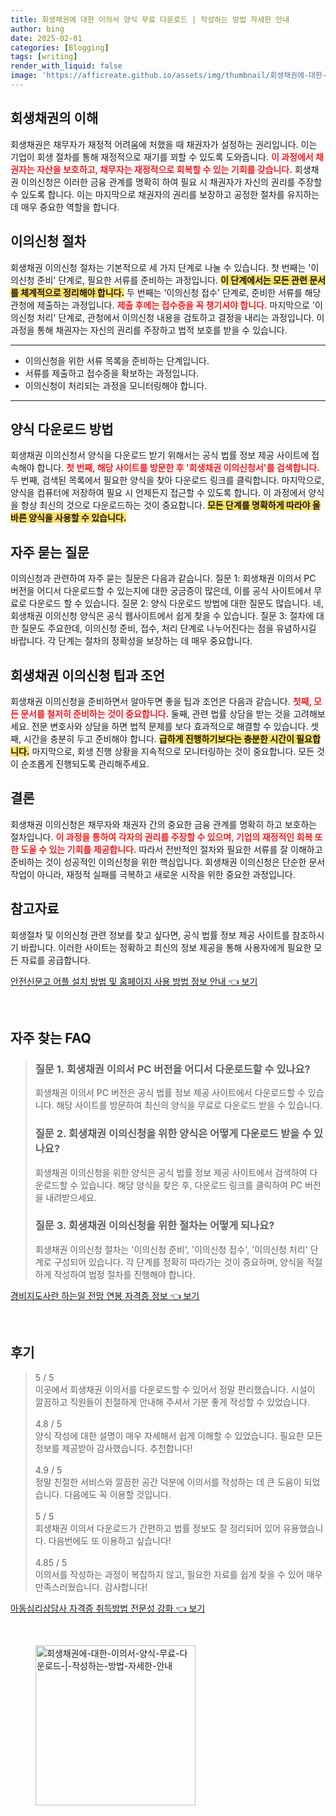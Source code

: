 ```yaml
---
title: 회생채권에 대한 이의서 양식 무료 다운로드 | 작성하는 방법 자세한 안내
author: bing
date: 2025-02-01
categories: [Blogging]
tags: [writing]
render_with_liquid: false
image: 'https://afficreate.github.io/assets/img/thumbnail/회생채권에-대한-이의서-양식-무료-다운로드-|-작성하는-방법-자세한-안내.webp'
---
```



<h2 id='회생채권_이해'>회생채권의 이해</h2>

<p>회생채권은 채무자가 재정적 어려움에 처했을 때 채권자가 설정하는 권리입니다. 이는 기업이 회생 절차를 통해 재정적으로 재기를 꾀할 수 있도록 도와줍니다. <b><span style="color: #ee2323;">이 과정에서 채권자는 자산을 보호하고, 채무자는 재정적으로 회복할 수 있는 기회를 갖습니다.</span></b> 회생채권 이의신청은 이러한 금융 관계를 명확히 하여 필요 시 채권자가 자신의 권리를 주장할 수 있도록 합니다. 이는 마지막으로 채권자의 권리를 보장하고 공정한 절차를 유지하는 데 매우 중요한 역할을 합니다.</p>

<h2 id='이의신청_절차'>이의신청 절차</h2>

<p>회생채권 이의신청 절차는 기본적으로 세 가지 단계로 나눌 수 있습니다. 첫 번째는 '이의신청 준비' 단계로, 필요한 서류를 준비하는 과정입니다. <b><span style="background-color: #ffe066;">이 단계에서는 모든 관련 문서를 체계적으로 정리해야 합니다.</span></b> 두 번째는 '이의신청 접수' 단계로, 준비한 서류를 해당 관청에 제출하는 과정입니다. <b><span style="color: #ee2323;">제출 후에는 접수증을 꼭 챙기셔야 합니다.</span></b> 마지막으로 '이의신청 처리' 단계로, 관청에서 이의신청 내용을 검토하고 결정을 내리는 과정입니다. 이 과정을 통해 채권자는 자신의 권리를 주장하고 법적 보호를 받을 수 있습니다.</p>

<hr />

<ul>
    <li>이의신청을 위한 서류 목록을 준비하는 단계입니다.</li>
    <li>서류를 제출하고 접수증을 확보하는 과정입니다.</li>
    <li>이의신청이 처리되는 과정을 모니터링해야 합니다.</li>
</ul>

<hr />

<h2 id='양식_다운로드'>양식 다운로드 방법</h2>

<p>회생채권 이의신청서 양식을 다운로드 받기 위해서는 공식 법률 정보 제공 사이트에 접속해야 합니다. <b><span style="color: #ee2323;">첫 번째, 해당 사이트를 방문한 후 '회생채권 이의신청서'를 검색합니다.</span></b> 두 번째, 검색된 목록에서 필요한 양식을 찾아 다운로드 링크를 클릭합니다. 마지막으로, 양식을 컴퓨터에 저장하여 필요 시 언제든지 접근할 수 있도록 합니다. 이 과정에서 양식을 항상 최신의 것으로 다운로드하는 것이 중요합니다. <b><span style="background-color: #ffe066;">모든 단계를 명확하게 따라야 올바른 양식을 사용할 수 있습니다.</span></b></p>

<h2 id='자주_묻는_질문'>자주 묻는 질문</h2>

<p>이의신청과 관련하여 자주 묻는 질문은 다음과 같습니다. 질문 1: 회생채권 이의서 PC 버전을 어디서 다운로드할 수 있는지에 대한 궁금증이 많은데, 이를 공식 사이트에서 무료로 다운로드 할 수 있습니다. 질문 2: 양식 다운로드 방법에 대한 질문도 많습니다. 네, 회생채권 이의신청 양식은 공식 웹사이트에서 쉽게 찾을 수 있습니다. 질문 3: 절차에 대한 질문도 주요한데, 이의신청 준비, 접수, 처리 단계로 나누어진다는 점을 유념하시길 바랍니다. 각 단계는 절차의 정확성을 보장하는 데 매우 중요합니다.</p>

<h2 id='팁과_조언'>회생채권 이의신청 팁과 조언</h2>

<p>회생채권 이의신청을 준비하면서 알아두면 좋을 팁과 조언은 다음과 같습니다. <b><span style="color: #ee2323;">첫째, 모든 문서를 철저히 준비하는 것이 중요합니다.</span></b> 둘째, 관련 법률 상담을 받는 것을 고려해보세요. 전문 변호사와 상담을 하면 법적 문제를 보다 효과적으로 해결할 수 있습니다. 셋째, 시간을 충분히 두고 준비해야 합니다. <b><span style="background-color: #ffe066;">급하게 진행하기보다는 충분한 시간이 필요합니다.</span></b> 마지막으로, 회생 진행 상황을 지속적으로 모니터링하는 것이 중요합니다. 모든 것이 순조롭게 진행되도록 관리해주세요.</p>

<h2 id='결론'>결론</h2>

<p>회생채권 이의신청은 채무자와 채권자 간의 중요한 금융 관계를 명확히 하고 보호하는 절차입니다. <b><span style="color: #ee2323;">이 과정을 통하여 각자의 권리를 주장할 수 있으며, 기업의 재정적인 회복 또한 도울 수 있는 기회를 제공합니다.</span></b> 따라서 전반적인 절차와 필요한 서류를 잘 이해하고 준비하는 것이 성공적인 이의신청을 위한 핵심입니다. 회생채권 이의신청은 단순한 문서 작업이 아니라, 재정적 실패를 극복하고 새로운 시작을 위한 중요한 과정입니다.</p>

<h2 id='참고자료'>참고자료</h2>

<p>회생절차 및 이의신청 관련 정보를 찾고 싶다면, 공식 법률 정보 제공 사이트를 참조하시기 바랍니다. 이러한 사이트는 정확하고 최신의 정보 제공을 통해 사용자에게 필요한 모든 자료를 공급합니다.</p>


<p><a class="click-button" title="안전신문고 어플 설치 방법 및 홈페이지 사용 방법 정보 안내" href="https://afficreate.github.io/posts/%EC%95%88%EC%A0%84%EC%8B%A0%EB%AC%B8%EA%B3%A0-%EC%96%B4%ED%94%8C-%EC%84%A4%EC%B9%98-%EB%B0%A9%EB%B2%95-%EB%B0%8F-%ED%99%88%ED%8E%98%EC%9D%B4%EC%A7%80-%EC%82%AC%EC%9A%A9-%EB%B0%A9%EB%B2%95-%EC%A0%95%EB%B3%B4-%EC%95%88%EB%82%B4/" rel="dofollow">안전신문고 어플 설치 방법 및 홈페이지 사용 방법 정보 안내 👈 보기</a></p><br>
<h2 id='자주_찾는_FAQ'>자주 찾는 FAQ</h2>
<div itemscope="" itemtype="https://schema.org/FAQPage">
<blockquote>
<div itemscope="" itemprop="mainEntity" itemtype="https://schema.org/Question">
<h3 itemprop="name">질문 1. 회생채권 이의서 PC 버전을 어디서 다운로드할 수 있나요?</h3>
<div itemscope="" itemprop="acceptedAnswer" itemtype="https://schema.org/Answer">
<span itemprop="text">
<p>회생채권 이의서 PC 버전은 공식 법률 정보 제공 사이트에서 다운로드할 수 있습니다. 해당 사이트를 방문하여 최신의 양식을 무료로 다운로드 받을 수 있습니다.</p>
</span>
</div>
</div>
<div itemscope="" itemprop="mainEntity" itemtype="https://schema.org/Question">
<h3 itemprop="name">질문 2. 회생채권 이의신청을 위한 양식은 어떻게 다운로드 받을 수 있나요?</h3>
<div itemscope="" itemprop="acceptedAnswer" itemtype="https://schema.org/Answer">
<span itemprop="text">
<p>회생채권 이의신청을 위한 양식은 공식 법률 정보 제공 사이트에서 검색하여 다운로드할 수 있습니다. 해당 양식을 찾은 후, 다운로드 링크를 클릭하여 PC 버전을 내려받으세요.</p>
</span>
</div>
</div>
<div itemscope="" itemprop="mainEntity" itemtype="https://schema.org/Question">
<h3 itemprop="name">질문 3. 회생채권 이의신청을 위한 절차는 어떻게 되나요?</h3>
<div itemscope="" itemprop="acceptedAnswer" itemtype="https://schema.org/Answer">
<span itemprop="text">
<p>회생채권 이의신청 절차는 '이의신청 준비', '이의신청 접수', '이의신청 처리' 단계로 구성되어 있습니다. 각 단계를 정확히 따라가는 것이 중요하며, 양식을 적절하게 작성하여 법정 절차를 진행해야 합니다.</p>
</span>
</div>
</div>
</blockquote>
</div>
<p><a class="click-button" title="경비지도사란 하는일 전망 연봉 자격증 정보" href="https://afficreate.github.io/posts/%EA%B2%BD%EB%B9%84%EC%A7%80%EB%8F%84%EC%82%AC%EB%9E%80-%ED%95%98%EB%8A%94%EC%9D%BC-%EC%A0%84%EB%A7%9D-%EC%97%B0%EB%B4%89-%EC%9E%90%EA%B2%A9%EC%A6%9D-%EC%A0%95%EB%B3%B4/" rel="dofollow">경비지도사란 하는일 전망 연봉 자격증 정보 👈 보기</a></p><br>
<h2 id='후기'>후기</h2>
<div itemscope itemtype="https://schema.org/Product">
  <blockquote>
  <div itemprop="review" itemscope itemtype="https://schema.org/Review">
      <div itemprop="reviewRating" itemscope itemtype="https://schema.org/Rating"> <span itemprop="ratingValue">5</span> / <span itemprop="bestRating">5</span> </div>
      <span itemprop="reviewBody">이곳에서 회생채권 이의서를 다운로드할 수 있어서 정말 편리했습니다. 시설이 깔끔하고 직원들이 친절하게 안내해 주셔서 기분 좋게 작성할 수 있었습니다.</span>
  </div>
  <br>
  <div itemprop="review" itemscope itemtype="https://schema.org/Review">
      <div itemprop="reviewRating" itemscope itemtype="https://schema.org/Rating"> <span itemprop="ratingValue">4.8</span> / <span itemprop="bestRating">5</span> </div>
      <span itemprop="reviewBody">양식 작성에 대한 설명이 매우 자세해서 쉽게 이해할 수 있었습니다. 필요한 모든 정보를 제공받아 감사했습니다. 추천합니다!</span>
  </div>
  <br>
  <div itemprop="review" itemscope itemtype="https://schema.org/Review">
      <div itemprop="reviewRating" itemscope itemtype="https://schema.org/Rating"> <span itemprop="ratingValue">4.9</span> / <span itemprop="bestRating">5</span> </div>
      <span itemprop="reviewBody">정말 친절한 서비스와 깔끔한 공간 덕분에 이의서를 작성하는 데 큰 도움이 되었습니다. 다음에도 꼭 이용할 것입니다.</span>
  </div>
  <br>
  <div itemprop="review" itemscope itemtype="https://schema.org/Review">
      <div itemprop="reviewRating" itemscope itemtype="https://schema.org/Rating"> <span itemprop="ratingValue">5</span> / <span itemprop="bestRating">5</span> </div>
      <span itemprop="reviewBody">회생채권 이의서 다운로드가 간편하고 법률 정보도 잘 정리되어 있어 유용했습니다. 다음번에도 또 이용하고 싶습니다!</span>
  </div>
  <br>
  <div itemprop="review" itemscope itemtype="https://schema.org/Review">
      <div itemprop="reviewRating" itemscope itemtype="https://schema.org/Rating"> <span itemprop="ratingValue">4.85</span> / <span itemprop="bestRating">5</span> </div>
      <span itemprop="reviewBody">이의서를 작성하는 과정이 복잡하지 않고, 필요한 자료를 쉽게 찾을 수 있어 매우 만족스러웠습니다. 감사합니다!</span>
  </div>
  </blockquote>
</div>
<p><a class="click-button" title="아동심리상담사 자격증 취득방법 전문성 강화" href="https://afficreate.github.io/posts/%EC%95%84%EB%8F%99%EC%8B%AC%EB%A6%AC%EC%83%81%EB%8B%B4%EC%82%AC-%EC%9E%90%EA%B2%A9%EC%A6%9D-%EC%B7%A8%EB%93%9D%EB%B0%A9%EB%B2%95-%EC%A0%84%EB%AC%B8%EC%84%B1-%EA%B0%95%ED%99%94/" rel="dofollow">아동심리상담사 자격증 취득방법 전문성 강화 👈 보기</a></p><br>
<figure class="image"><img src="https://afficreate.github.io/assets/img/thumbnail/회생채권에-대한-이의서-양식-무료-다운로드-|-작성하는-방법-자세한-안내.webp" alt="회생채권에-대한-이의서-양식-무료-다운로드-|-작성하는-방법-자세한-안내" width="256" height="256"></figure>